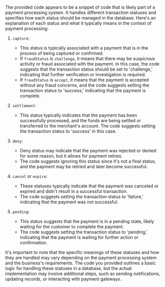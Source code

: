 The provided code appears to be a snippet of code that is likely part of a payment processing system. It handles different transaction statuses and specifies how each status should be managed in the database. Here's an explanation of each status and what it typically means in the context of payment processing:

1. `capture`:

    - This status is typically associated with a payment that is in the process of being captured or confirmed.
    - If `fraudStatus` is `challenge`, it means that there may be suspicious activity or fraud associated with the payment. In this case, the code suggests that the transaction status should be set to 'challenge,' indicating that further verification or investigation is required.
    - If `fraudStatus` is `accept`, it means that the payment is accepted without any fraud concerns, and the code suggests setting the transaction status to 'success,' indicating that the payment is complete.

2. `settlement`:

    - This status typically indicates that the payment has been successfully processed, and the funds are being settled or transferred to the merchant's account. The code suggests setting the transaction status to 'success' in this case.

3. `deny`:

    - Deny status may indicate that the payment was rejected or denied for some reason, but it allows for payment retries.
    - The code suggests ignoring this status since it's not a final status, and the payment may be retried and later become successful.

4. `cancel` or `expire`:

    - These statuses typically indicate that the payment was canceled or expired and didn't result in a successful transaction.
    - The code suggests setting the transaction status to 'failure,' indicating that the payment was not successful.

5. `pending`:
    - This status suggests that the payment is in a pending state, likely waiting for the customer to complete the payment.
    - The code suggests setting the transaction status to 'pending,' indicating that the payment is waiting for further action or confirmation.

It's important to note that the specific meanings of these statuses and how they are handled may vary depending on the payment processing system and the business's requirements. The code you provided outlines a basic logic for handling these statuses in a database, but the actual implementation may involve additional steps, such as sending notifications, updating records, or interacting with payment gateways.
